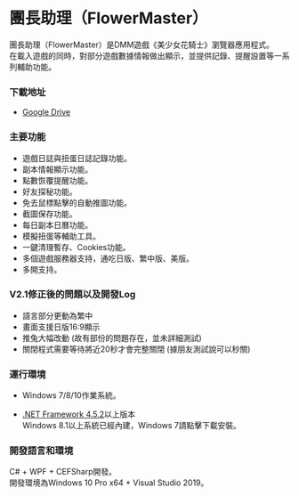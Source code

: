 # 團長助理（FlowerMaster）

團長助理（FlowerMaster）是DMM遊戲《美少女花騎士》瀏覽器應用程式。<br>
在載入遊戲的同時，對部分遊戲數據情報做出顯示，並提供記錄、提醒設置等一系列輔助功能。

### 下載地址

* [Google Drive](https://drive.google.com/open?id=1plFysxdU57-FUm_Mweeuu1R_6IZZhHYZ)

### 主要功能

* 遊戲日誌與扭蛋日誌記錄功能。
* 副本情報顯示功能。
* 點數恢覆提醒功能。
* 好友探秘功能。
* 免去鼠標點擊的自動推圖功能。
* 截圖保存功能。
* 每日副本日曆功能。
* 模擬扭蛋等輔助工具。
* 一鍵清理暫存、Cookies功能。
* 多個遊戲服務器支持，通吃日版、繁中版、美版。
* 多開支持。

### V2.1修正後的問題以及開發Log

* 語言部分更動為繁中
* 畫面支援日版16:9顯示
* 推兔大幅改動 (故有部份的問題存在，並未詳細測試)
* 關閉程式需要等待將近20秒才會完整關閉 (據朋友測試說可以秒關)

### 運行環境

* Windows 7/8/10作業系統。

* [.NET Framework 4.5.2](https://www.microsoft.com/zh-TW/download/details.aspx?id=42642)以上版本<br>
Windows 8.1以上系統已經內建，Windows 7請點擊下載安裝。

### 開發語言和環境

C# + WPF + CEFSharp開發。<br>
開發環境為Windows 10 Pro x64 + Visual Studio 2019。
